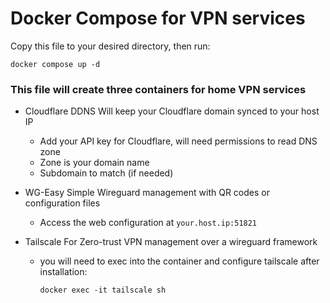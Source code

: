 # Docker Compose for VPN services
Copy this file to your desired directory, then run:

```docker compose up -d```

### This file will create three containers for home VPN services
* Cloudflare DDNS
Will keep your Cloudflare domain synced to your host IP
  * Add your API key for Cloudflare, will need permissions to read DNS zone
  * Zone is your domain name
  * Subdomain to match (if needed)
  
* WG-Easy
Simple Wireguard management with QR codes or configuration files
  * Access the web configuration at `your.host.ip:51821`

* Tailscale
For Zero-trust VPN management over a wireguard framework
  * you will need to exec into the container and configure tailscale after installation:
  
    ```docker exec -it tailscale sh```

